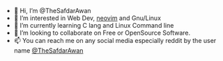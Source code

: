 - 👋 Hi, I’m @TheSafdarAwan
- 👀 I’m interested in Web Dev, [neovim](https://neovim/neovim/) and Gnu/Linux
- 🌱 I’m currently learning C lang and Linux Command line
- 💞️ I’m looking to collaborate on Free or OpenSource Software.
- 📫 You can reach me on any social media especially reddit by the user name [@TheSafdarAwan](https://www.reddit.com/user/TheSafdarAwan)
